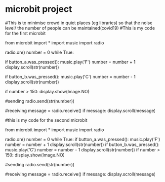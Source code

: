 # microbit project

#This is to minimise crowd in quiet places (eg libraries) so that the noise level/ the number of people can be maintained(covid19)
#This is my code for the first microbit

from microbit import *
import music
import radio


radio.on()
number = 0
while True:

  if button_a.was_pressed():
    music.play('F')
    number = number + 1
    display.scroll(str(number))
    
  if button_b.was_pressed():
    music.play('C')
    number = number - 1
    display.scroll(str(number))
    
  if number > 150:
    display.show(Image.NO)
    
  #sending
  radio.send(str(number))
  
  #receiving
  message = radio.receive()
  if message:
    display.scroll(message)

#this is my code for the second microbit

from microbit import *
import music
import radio


radio.on()
number = 0
while True:
  if button_a.was_pressed():
    music.play('F')
    number = number + 1
    display.scroll(str(number))
  if button_b.was_pressed():
    music.play('C')
    number = number - 1
    display.scroll(str(number))
  if number > 150:
    display.show(Image.NO)
    
  #sending
  radio.send(str(number))
  
  #receiving
  message = radio.receive()
  if message:
    display.scroll(message)
